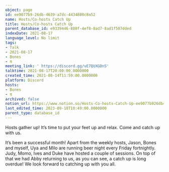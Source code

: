 ```yaml
---
object: page
id: ee9077b9-26db-4639-a7dc-4434880c8a52
name: Hosts/Co-hosts Catch Up
title: Hosts/Co-hosts Catch Up
parent_database_id: e9339446-880f-4ef0-8ad7-8ad1f507dded
indexDate: 2021-08-17
language_level: No limit
tags:
- Talk
- 2021-08-17
- Bones
- π
meeting_link: ' https://discord.gg/vE7QUXGDnS'
talktime: 2021-08-17T20:00:00.0000000
created_time: 2021-08-14T11:59:00.0000000
platform: Discord
hosts:
- Bones
- π
archived: false
notion_url: https://www.notion.so/Hosts-Co-hosts-Catch-Up-ee9077b926db4639a7dc4434880c8a52
last_edited_time: 2023-09-18T10:49:00.0000000
parent_type: database_id
---
```









Hosts gather up! It’s time to put your feet up and relax. Come and catch up with us.

It’s been a successful month! Apart from the weekly hosts, Jason, Bones and myself, Uya and Milo are running beer night every Friday fortnightly. Judy, Momo, Ives and Duke have hosted a couple of sessions. On top of that we had Abby returning to us, as you can see, a catch up is long overdue! We look forward to catching up with you all.

















